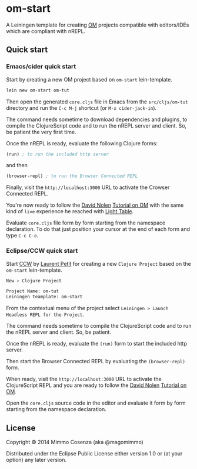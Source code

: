 # om-start

A Leiningen template for creating [OM][1] projects compatible with
editors/IDEs which are compliant with nREPL.

## Quick start

### Emacs/cider quick start

Start by creating a new OM project based on `om-start` lein-template.

```bash
lein new om-start om-tut
```

Then open the generated `core.cljs` file in Emacs from the
`src/cljs/om-tut` directory and run the `C-c M-j` shortcut (or `M-x
cider-jack-in`).

The command needs sometime to download dependencies and plugins, to
compile the ClojureScript code and to run the nREPL server and
client. So, be patient the very first time.

Once the nREPL is ready, evaluate the following Clojure forms:

```clj
(run) ; to run the included http server
```

and then

```clj
(browser-repl) ; to run the Browser Connected REPL
```

Finally, visit the `http://localhost:3000` URL to activate the Crowser
Connected REPL.

You're now ready to follow the [David Nolen][2] [Tutorial on OM][3]
with the same kind of `live` experience he reached with
[Light Table][4].

Evaluate `core.cljs` file form by form starting from the namespace
declaration. To do that just position your cursor at the end of each
form and type `C-c C-e`.

### Eclipse/CCW  quick start

Start [CCW][5] by [Laurent Petit][6] for creating a new `Clojure
Project` based on the `om-start` lein-template.

```bash
New > Clojure Project

Project Name: om-tut
Leiningen teamplate: om-start
```

From the contextual menu of the project select `Leiningen > Launch
Headless REPL for the Project`.

The command needs sometime to compile the ClojureScript code and to
run the nREPL server and client. So, be patient.

Once the nREPL is ready, evaluate the `(run)` form to start the
included http server.

Then start the Browser Connected REPL by evaluating the
`(browser-repl)` form.

When ready, visit the `http://localhost:3000` URL to activate the
ClojureScript REPL and you are ready to follow the [David Nolen][2]
[Tutorial on OM][3].

Open the `core.cljs` source code in the editor and evaluate it form by
form starting from the namespace declaration.

## License

Copyright © 2014 Mimmo Cosenza (aka @magomimmo)

Distributed under the Eclipse Public License either version 1.0 or (at
your option) any later version.

[1]: https://github.com/swannodette/om
[2]: https://github.com/swannodette
[3]: https://github.com/swannodette/om/wiki/Tutorial 
[4]: http://www.lighttable.com/
[5]: https://github.com/laurentpetit/ccw
[6]: https://github.com/laurentpetit
